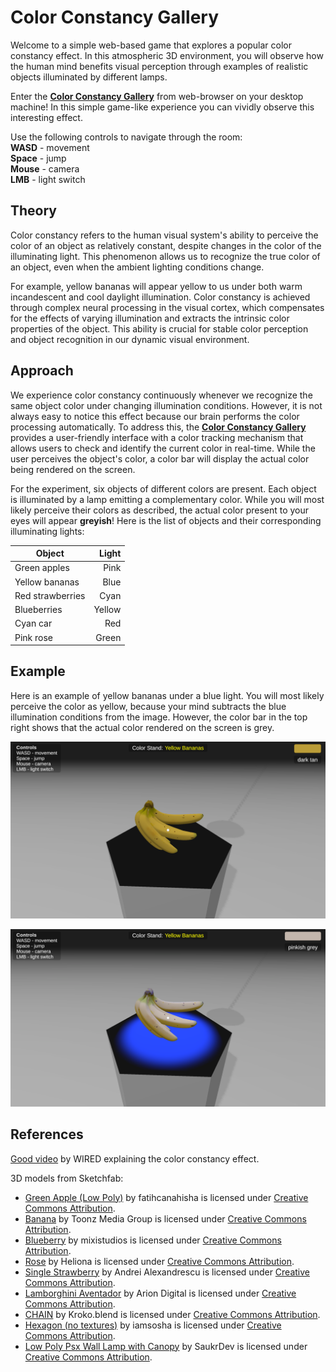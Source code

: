 # Color Constancy Gallery

Welcome to a simple web-based game that explores a popular color constancy effect. In this atmospheric 3D environment, you will observe how the human mind benefits visual perception through examples of realistic objects illuminated by different lamps.

Enter the **[Color Constancy Gallery](https://vladimirka002.github.io/ColorConstancyGallery-host/)** from web-browser on your desktop machine! In this simple game-like experience you can vividly observe this interesting effect.

Use the following controls to navigate through the room:  
**WASD** - movement  
**Space** - jump  
**Mouse** - camera  
**LMB** - light switch

## Theory

Color constancy refers to the human visual system's ability to perceive the color of an object as relatively constant, despite changes in the color of the illuminating light. This phenomenon allows us to recognize the true color of an object, even when the ambient lighting conditions change.

For example, yellow bananas will appear yellow to us under both warm incandescent and cool daylight illumination. Color constancy is achieved through complex neural processing in the visual cortex, which compensates for the effects of varying illumination and extracts the intrinsic color properties of the object. This ability is crucial for stable color perception and object recognition in our dynamic visual environment.

## Approach

We experience color constancy continuously whenever we recognize the same object color under changing illumination conditions. However, it is not always easy to notice this effect because our brain performs the color processing automatically. To address this, the **[Color Constancy Gallery](https://vladimirka002.github.io/ColorConstancyGallery-host/)** provides a user-friendly interface with a color tracking mechanism that allows users to check and identify the current color in real-time. While the user perceives the object's color, a color bar will display the actual color being rendered on the screen.

For the experiment, six objects of different colors are present. Each object is illuminated by a lamp emitting a complementary color. While you will most likely perceive their colors as described, the actual color present to your eyes will appear **greyish**! Here is the list of objects and their corresponding illuminating lights:

| Object			| Light			|
| --------------    | -------------:|
| Green apples		| Pink			|
| Yellow bananas	| Blue			|
| Red strawberries	| Cyan			|
| Blueberries		| Yellow		|
| Cyan car			| Red			|
| Pink rose			| Green			|

## Example

Here is an example of yellow bananas under a blue light. You will most likely perceive the color as yellow, because your mind subtracts the blue illumination conditions from the image. However, the color bar in the top right shows that the actual color rendered on the screen is grey.

![Bananas - Light Off](Screenshots/Bananas-LightOff.png?raw=true "Yellow bananas without light.")

![Bananas - Light On](Screenshots/Bananas-LightOn.png?raw=true "Yellow bananas under blue like are actually grey.")

## References

[Good video](https://www.youtube.com/watch?app=desktop&v=MJBfn07gZ30) by WIRED explaining the color constancy effect.

3D models from Sketchfab:
* [Green Apple (Low Poly)](https://skfb.ly/oOyGI) by fatihcanahisha is licensed under [Creative Commons Attribution](http://creativecommons.org/licenses/by/4.0/).  
* [Banana](https://skfb.ly/oSrDJ) by Toonz Media Group is licensed under [Creative Commons Attribution](http://creativecommons.org/licenses/by/4.0/).  
* [Blueberry](https://skfb.ly/oJCLD) by mixistudios is licensed under [Creative Commons Attribution](http://creativecommons.org/licenses/by/4.0/).  
* [Rose](https://skfb.ly/ouCso) by Heliona is licensed under [Creative Commons Attribution](http://creativecommons.org/licenses/by/4.0/).  
* [Single Strawberry](https://skfb.ly/oBSCo) by Andrei Alexandrescu is licensed under [Creative Commons Attribution](http://creativecommons.org/licenses/by/4.0/).  
* [Lamborghini Aventador](https://skfb.ly/6QT9t) by Arion Digital is licensed under [Creative Commons Attribution](http://creativecommons.org/licenses/by/4.0/).
* [CHAIN](https://skfb.ly/oPKxD) by Kroko.blend is licensed under [Creative Commons Attribution](http://creativecommons.org/licenses/by/4.0/).  
* [Hexagon (no textures)](https://skfb.ly/6TzWM) by iamsosha is licensed under [Creative Commons Attribution](http://creativecommons.org/licenses/by/4.0/).  
* [Low Poly Psx Wall Lamp with Canopy](https://skfb.ly/oNyXH) by SaukrDev is licensed under [Creative Commons Attribution](http://creativecommons.org/licenses/by/4.0/).  